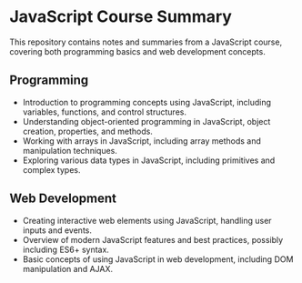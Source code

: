 # JavaScript Course Summary
This repository contains notes and summaries from a JavaScript course, covering both programming basics and web development concepts.

## Programming
- Introduction to programming concepts using JavaScript, including variables, functions, and control structures.
- Understanding object-oriented programming in JavaScript, object creation, properties, and methods.
- Working with arrays in JavaScript, including array methods and manipulation techniques.
- Exploring various data types in JavaScript, including primitives and complex types.

## Web Development
- Creating interactive web elements using JavaScript, handling user inputs and events.
- Overview of modern JavaScript features and best practices, possibly including ES6+ syntax.
- Basic concepts of using JavaScript in web development, including DOM manipulation and AJAX.
